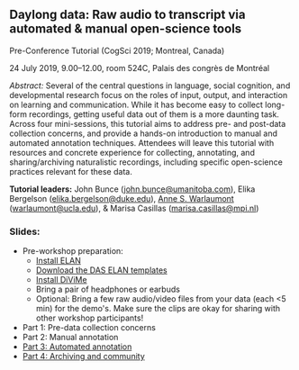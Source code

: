 ## Daylong data: Raw audio to transcript via automated & manual open-science tools

Pre-Conference Tutorial (CogSci 2019; Montreal, Canada)

24 July 2019, 9.00–12.00, room 524C, Palais des congrès de Montréal

_Abstract:_ 
Several of the central questions in language, social cognition, and developmental research focus on the roles of input, output, and interaction on learning and communication. While it has become easy to collect long-form recordings, getting useful data out of them is a more daunting task. Across four mini-sessions, this tutorial aims to address pre- and post-data collection concerns, and provide a hands-on introduction to manual and automated annotation techniques. Attendees will leave this tutorial with resources and concrete experience for collecting, annotating, and sharing/archiving naturalistic recordings, including specific open-science practices relevant for these data.

**Tutorial leaders:** John Bunce (john.bunce@umanitoba.com), Elika Bergelson (elika.bergelson@duke.edu), [Anne S. Warlaumont](https://www.annewarlaumont.org/) (warlaumont@ucla.edu), & Marisa Casillas (marisa.casillas@mpi.nl)

### Slides:
* Pre-workshop preparation:
    * [Install ELAN](https://tla.mpi.nl/tools/tla-tools/elan/download/)
    * [Download the DAS ELAN templates](https://github.com/marisacasillas/DARCLE-AnnSchDev/tree/master/ACLEW/ACLEW-basic-template)
    * [Install DiViMe](https://docs.google.com/presentation/d/1G9lRAFF0TXxyy9cLzw0EpxvBeyr6H88DXhG9Sen_B7Y/edit?usp=sharing)
    * Bring a pair of headphones or earbuds
    * Optional: Bring a few raw audio/video files from your data (each <5 min) for the demo's. Make sure the clips are okay for sharing with other workshop participants!
* Part 1: Pre-data collection concerns
* Part 2: Manual annotation
* [Part 3: Automated annotation](https://docs.google.com/presentation/d/1TX18Rwt6ZIaeUBGbRNCDbAE-k1IQScsw5GBzViCr3Js/edit?usp=sharing)
* [Part 4: Archiving and community](https://docs.google.com/presentation/d/1etR-B1jCJKGp8Hua150bYWu_BnpV4M5BHIEGbTA8Y8s/edit?usp=sharing)
